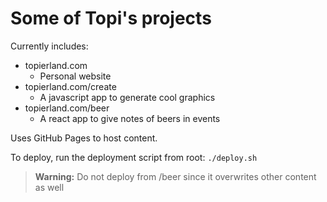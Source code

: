 # Some of Topi's projects
Currently includes:
- topierland.com
  - Personal website
- topierland.com/create
  - A javascript app to generate cool graphics
- topierland.com/beer
  - A react app to give notes of beers in events

Uses GitHub Pages to host content.

To deploy, run the deployment script from root: `./deploy.sh `
> **Warning:**  Do not deploy from /beer since it overwrites other content as well
